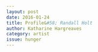 ```yaml
---
layout: post 
date: 2016-01-24
title: Profile&#58; Randall Holt
author: Katharine Hargreaves
category: artist
issue: hunger
---
```

